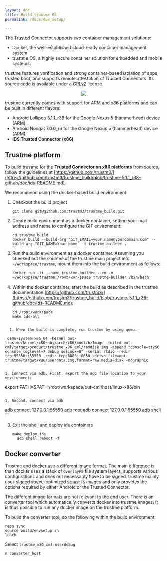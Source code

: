 ```yaml
---
layout: doc
title: Build trustme OS
permalink: /docs/dev_setup/

---
```


The Trusted Connector supports two container management solutions:

* Docker, the well-established cloud-ready container management system
* trustme OS, a highly secure container solution for embedded and mobile systems.

trustme features verification and strong container-based isolation of apps, trusted boot, and supports remote attestation of Trusted Connectors. Its source code is available under a [GPLv2](https://www.gnu.org/licenses/old-licenses/gpl-2.0.en.html) license.

<div style="text-align:center">
	<img src="../../assets/img/trustme.png"/>
</div>


trustme currently comes with support for ARM and x86 platforms and can be built in different flavors:

* Android Lollipop 5.1.1_r38 for the Google Nexus 5 (hammerhead) device (ARM)
* Android Nougat 7.0.0_r6 for the Google Nexus 5 (hammerhead) device (ARM)
* __IDS Trusted Connector (x86)__

## Trustme platform

To build trustme for the __Trusted Connector on x86 platforms__ from source, follow the guidelines at [https://github.com/trustm3/](https://github.com/trustm3/trustme_build/blob/trustme-5.1.1_r38-github/doc/ids-README.md).

We recommend using the docker-based build environment:

1. Checkout the build project
    ```
    git clone git@github.com:trustm3/trustme_build.git
    ```
1. Create build environment as a docker container, setting your mail address and name to configure the GIT environment:
   ```
   cd trustme_build
   docker build --build-arg "GIT_EMAIL=your.name@yourdomain.com" --build-arg "GIT_NAME=Your Name" -t trustme-builder .
   ```
1. Run the build environment as a docker container. Assuming you checked out the sources of the trustme main project into `~/workspace/trustme`, mount them into the build environment as follows:
   ```
   docker run -ti --name trustme-builder --rm -v ~/workspace/trustme:/root/workspace trustme-builder /bin/bash
	 ```
 1. Within the docker container, start the build as described in the trustme documentation [https://github.com/trustm3/](https://github.com/trustm3/trustme_build/blob/trustme-5.1.1_r38-github/doc/ids-README.md):
	 ```
	 cd /root/workspace
	 make ids-all
   ```

	 1. When the build is complete, run trustme by using qemu:
   ```
	 qemu-system-x86_64 -kernel out-trustme/kernel/x86/obj/arch/x86/boot/bzImage -initrd out-cml/target/product/trustme_x86_cml/ramdisk.img -append "console=ttyS0 console_loglevel=7 debug selinux=0" -serial stdio -redir tcp:55550::55550 -redir tcp:8080::8080 -drive file=out-trustme/target/x86/userdata.img,format=raw,media=disk -nographic
   ```

1. Connect via adb. First, export the adb file location to your environment:
   ```
   export PATH=$PATH:/root/workspace/out-cml/host/linux-x86/bin
   ```

1. Second, connect via adb
   ```
   adb connect 127.0.0.1:55550
   adb root
	 adb connect 127.0.0.1:55550
   adb shell
	 ```

3. Exit the shell and deploy ids containers
   ```
   make deploy_ids
	 adb shell reboot -f
   ```


## Docker converter

Trustme and docker use a different image format. The main difference is than docker uses a stack of `OverlayFS` file system layers, supports various configurations and does not necessarily have to be signed. trustme mainly uses signed space-optimized `SquashFS` images and only provides the options required by either Android or the Trusted Connector.

The different image formats are not relevant to the end user. There is an converter tool which automatically converts docker into trustme images. It is thus possible to run any docker image on the trustme platform.

To build the converter tool, do the following within the build environment:

```
repo sync
source build/envsetup.sh
lunch
```

Select `trustme_x86_cml-userdebug`

```
m converter_host
```
